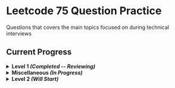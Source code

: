 # Leetcode 75 Question Practice
Questions that covers the main topics focused on during technical interviews

## Current Progress
<details>
    <summary><strong>Level 1 <em>(Completed -- Reviewing)</em></strong></summary>
  
  ### Day 1 - Prefix Sum
 - [x] 1480. Running Sum of 1d Array 
 - [x] 724. Find Pivot Index
  ### Day 2 - String
 - [x] 205. Isomorphic Strings
 - [x] 392. Is Subsequence
  ### Day 3 - Linked List
 - [x] 21. Merge Two Sorted Lists
 - [x] 206. Reverse Linked List
  ### Day 4 - Linked List
 - [x] 876. Middle of Linked List
 - [x] 142. Linked List Cycle II
  ### Day 5 - Greedy
 - [x] 121. Best Time to Buy and Sell Stock
 - [x] 409. Longest Palindrome
  ### Day 6 - Tree
 - [x] 589. N-ary Tree Preorder Traversal
 - [x] 102. Binary Tree Level Order Traversal
  ### Day 7 - Binary Search
 - [x] 704. Binary Search
 - [x] 278. First Bad Version
  ### Day 8 - Binary Search Tree
 - [x] 98. Validate Binary Search Tree
 - [x] 235. Lowest Common Ancestor of a Binary Search Tree
  ### Day 9 - Graph/BFS/DFS
 - [x] 733. Flood Fill
 - [x] 200. Number of Islands
  ### Day 10 - Dynamic Programming
 - [x] 509. Fibonacci Number
 - [x] 70. Climbing Stairs
  ### Day 11 - Dynamic Programming
 - [x] 746. Min Cost Climbing Stairs
 - [x] 62. Unique Paths
  ### Day 12 - Sliding Window/Two Pointer
 - [x] 438. Find All Anagrams in a String
 - [x] 424. Longest Repeating Character Replacement
  ### Day 13 - Hashmap
 - [x] 1. Two Sum
 - [x] 299. Bulls and Cows
  ### Day 14 - Stack
 - [x] 844. Backspace String Compare
 - [x] 394. Decode String
  ### Day 15 - Heap
 - [x] 1046. Last Stone Weight
 - [x] 692. Top K Frequent Words
</details>

<details>
    <summary><strong>Miscellaneous <em>(In Progress)</em></strong></summary>
    
  - [ ] 139. Word Break
  - [x] 403. Frog Jump
</details>

<details>
    <summary><strong>Level 2 <em>(Will Start)</em></strong></summary>
  Soon to be listed
</details>
